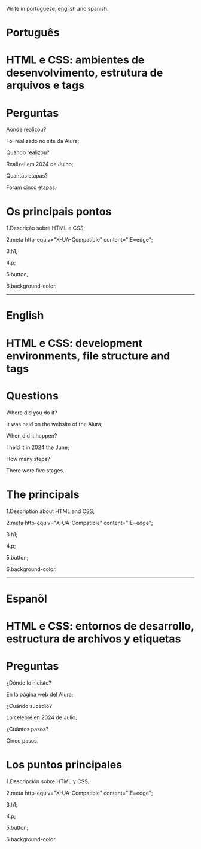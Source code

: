 Write in portuguese, english and spanish.

# Português

#  HTML e CSS: ambientes de desenvolvimento, estrutura de arquivos e tags

# Perguntas

Aonde realizou?

Foi realizado no site da Alura;

Quando realizou?

Realizei em 2024 de Julho;

Quantas etapas?

Foram cinco etapas.

# Os principais pontos

1.Descrição sobre HTML e CSS;

2.meta http-equiv="X-UA-Compatible" content="IE=edge";

3.h1;

4.p;

5.button;

6.background-color.

--------------------------------------------------------------------------------------------------------------------------------

# English

#  HTML e CSS: development environments, file structure and tags

# Questions

Where did you do it?

It was held on the website of the Alura;

When did it happen?

I held it in 2024 the June;

How many steps?

There were five stages.

# The principals

1.Description about HTML and CSS;

2.meta http-equiv="X-UA-Compatible" content="IE=edge";

3.h1;

4.p;

5.button;

6.background-color.

--------------------------------------------------------------------------------------------------------------------------------

# Espanõl

# HTML e CSS: entornos de desarrollo, estructura de archivos y etiquetas

# Preguntas

¿Dónde lo hiciste?

En la página web del Alura;

¿Cuándo sucedió?

Lo celebré en 2024 de Julio;

¿Cuántos pasos?

Cinco pasos.

# Los puntos principales

1.Descripción sobre HTML y CSS;

2.meta http-equiv="X-UA-Compatible" content="IE=edge";

3.h1;

4.p;

5.button;

6.background-color.

